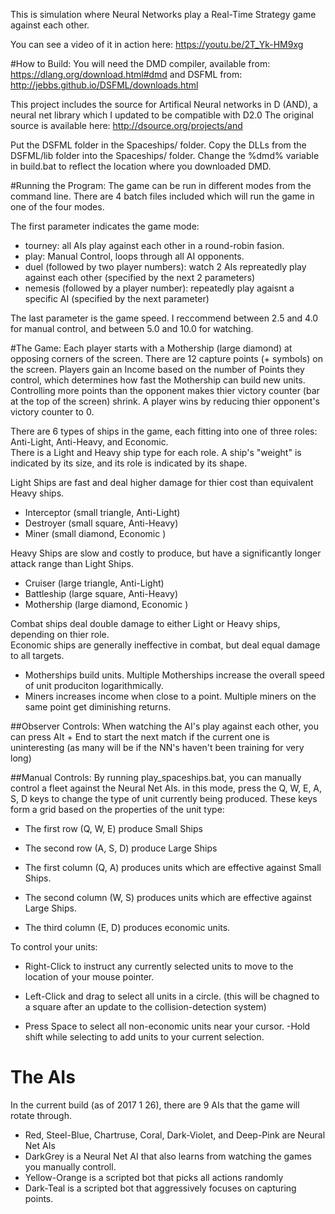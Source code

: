 
This is simulation where Neural Networks play a Real-Time Strategy game against each other.

You can see a video of it in action here: https://youtu.be/2T_Yk-HM9xg

#How to Build:
You will need the DMD compiler, available from: https://dlang.org/download.html#dmd
and DSFML from: http://jebbs.github.io/DSFML/downloads.html

This project includes the source for Artifical Neural networks in D (AND), a neural net library which I updated to be compatible with D2.0
The original source is available here: http://dsource.org/projects/and

Put the DSFML folder in the Spaceships/ folder.
Copy the DLLs from the DSFML/lib folder into the Spaceships/ folder.
Change the %dmd% variable in build.bat to reflect the location where you downloaded DMD.


#Running the Program:
The game can be run in different modes from the command line.
There are 4 batch files included which will run the game in one of the four modes.

The first parameter indicates the game mode:
- tourney: all AIs play against each other in a round-robin fasion.
- play:    Manual Control, loops through all AI opponents.
- duel (followed by two player numbers): watch 2 AIs repreatedly play against each other (specified by the next 2 parameters)
- nemesis (followed by a player number): repeatedly play agaisnt a specific AI (specified by the next parameter)

The last parameter is the game speed.  I reccommend between 2.5 and 4.0 for manual control, and between 5.0 and 10.0 for watching.

#The Game:
Each player starts with a Mothership (large diamond) at opposing corners of the screen.
There are 12 capture points (+ symbols) on the screen.  Players gain an Income based on the number of Points they control, which determines how fast the Mothership can build new units.
Controlling more points than the opponent makes thier victory counter (bar at the top of the screen) shrink. 
A player wins by reducing thier opponent's victory counter to 0.

There are 6 types of ships in the game, each fitting into one of three roles: Anti-Light, Anti-Heavy, and Economic.  
There is a Light and Heavy ship type for each role.  A ship's "weight" is indicated by its size, and its role is indicated by its shape.

Light Ships are fast and deal higher damage for thier cost than equivalent Heavy ships. 
  - Interceptor (small triangle, Anti-Light)  
  - Destroyer   (small square,   Anti-Heavy)   
  - Miner       (small diamond,  Economic  ) 
  
Heavy Ships are slow and costly to produce, but have a significantly longer attack range than Light Ships. 
  - Cruiser     (large triangle, Anti-Light) 
  - Battleship  (large square,   Anti-Heavy) 
  - Mothership  (large diamond,  Economic  )    


Combat ships deal double damage to either Light or Heavy ships, depending on thier role.  
Economic ships are generally ineffective in combat, but deal equal damage to all targets.   
  -  Motherships build units.  Multiple Motherships increase the overall speed of unit produciton logarithmically. 
  -  Miners increases income when close to a point.  Multiple miners on the same point get diminishing returns. 
   
      

##Observer Controls:
  When watching the AI's play against each other, you can press Alt + End to start the next match if the current one is uninteresting (as many will be if the NN's haven't been training for very long)
  

##Manual Controls:
By running play_spaceships.bat, you can manually control a fleet against the Neural Net AIs.
  in this mode, press the Q, W, E, A, S, D keys to change the type of unit currently being produced.
  These keys form a grid based on the properties of the unit type:
   - The first row  (Q, W, E) produce Small Ships
   - The second row (A, S, D) produce Large Ships
    
   - The first column  (Q, A) produces units which are effective against Small Ships.
   - The second column (W, S) produces units which are effective against Large Ships.
   - The third column  (E, D) produces economic units.
    
  To control your units:
   - Right-Click to instruct any currently selected units to move to the location of your mouse pointer.
  
   - Left-Click and drag to select all units in a circle. (this will be chagned to a square after an update to the collision-detection system)
   - Press Space to select all non-economic units near your cursor.
   -Hold shift while selecting to add units to your current selection.
   
   
# The AIs
 
In the current build (as of 2017 1 26), there are 9 AIs that the game will rotate through.
 - Red, Steel-Blue, Chartruse, Coral, Dark-Violet, and Deep-Pink are Neural Net AIs
 - DarkGrey is a Neural Net AI that also learns from watching the games you manually controll.
 - Yellow-Orange is a scripted bot that picks all actions randomly
 - Dark-Teal is a scripted bot that aggressively focuses on capturing points.
